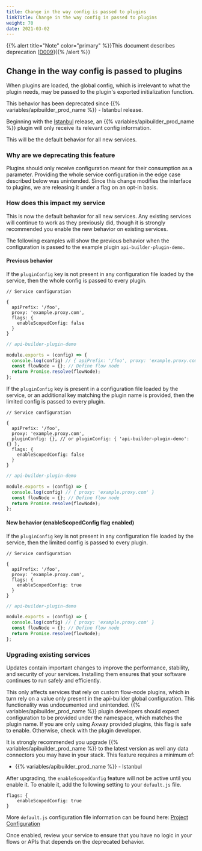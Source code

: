 ```yaml
---
title: Change in the way config is passed to plugins
linkTitle: Change in the way config is passed to plugins
weight: 70
date: 2021-03-02
---
```


{{% alert title="Note" color="primary" %}}This document describes deprecation \[[D009](/docs/deprecations/#D009)\]{{% /alert %}}

## Change in the way config is passed to plugins

When plugins are loaded, the global config, which is irrelevant to what the plugin needs, may be passed to the plugin's exported initialization function.

This behavior has been deprecated since {{% variables/apibuilder_prod_name %}} - Istanbul release.

Beginning with the [Istanbul](/docs/release_notes/standalone_-_23_november_2018/) release, an {{% variables/apibuilder_prod_name %}} plugin will only receive its relevant config information.

This will be the default behavior for all new services.

### Why are we deprecating this feature

Plugins should only receive configuration meant for their consumption as a parameter. Providing the whole service configuration in the edge case described below was unintended. Since this change modifies the interface to plugins, we are releasing it under a flag on an opt-in basis.

### How does this impact my service

This is now the default behavior for all new services. Any existing services will continue to work as they previously did, though it is strongly recommended you enable the new behavior on existing services.

The following examples will show the previous behavior when the configuration is passed to the example plugin `api-builder-plugin-demo.`

#### Previous behavior

If the `pluginConfig` key is not present in any configuration file loaded by the service, then the whole config is passed to every plugin.

```
// Service configuration

{
  apiPrefix: '/foo',
  proxy: 'example.proxy.com',
  flags: {
    enableScopedConfig: false
  }
}
```

```javascript
// api-builder-plugin-demo

module.exports = (config) => {
  console.log(config) // { apiPrefix: '/foo', proxy: 'example.proxy.com', flags: { enableScopedConfig: false } }
  const flowNode = {}; // Define flow node
  return Promise.resolve(flowNode);
};
```

If the `pluginConfig` key is present in a configuration file loaded by the service, or an additional key matching the plugin name is provided, then the limited config is passed to every plugin.

```
// Service configuration

{
  apiPrefix: '/foo',
  proxy: 'example.proxy.com',
  pluginConfig: {}, // or pluginConfig: { 'api-builder-plugin-demo': {} },
  flags: {
    enableScopedConfig: false
  }
}
```

```javascript
// api-builder-plugin-demo

module.exports = (config) => {
  console.log(config) // { proxy: 'example.proxy.com' }
  const flowNode = {}; // Define flow node
  return Promise.resolve(flowNode);
};
```

#### New behavior (enableScopedConfig flag enabled)

If the `pluginConfig` key is not present in any configuration file loaded by the service, then the limited config is passed to every plugin.

```
// Service configuration

{
  apiPrefix: '/foo',
  proxy: 'example.proxy.com',
  flags: {
    enableScopedConfig: true
  }
}
```

```javascript
// api-builder-plugin-demo

module.exports = (config) => {
  console.log(config) // { proxy: 'example.proxy.com' }
  const flowNode = {}; // Define flow node
  return Promise.resolve(flowNode);
};
```

### Upgrading existing services

Updates contain important changes to improve the performance, stability, and security of your services. Installing them ensures that your software continues to run safely and efficiently.

This only affects services that rely on custom flow-node plugins, which in turn rely on a value only present in the api-builder global configuration. This functionality was undocumented and unintended. {{% variables/apibuilder_prod_name %}} plugin developers should expect configuration to be provided under the namespace, which matches the plugin name. If you are only using Axway provided plugins, this flag is safe to enable. Otherwise, check with the plugin developer.

It is strongly recommended you upgrade {{% variables/apibuilder_prod_name %}} to the latest version as well any data connectors you may have in your stack. This feature requires a minimum of:

* {{% variables/apibuilder_prod_name %}} - Istanbul

After upgrading, the `enableScopedConfig` feature will not be active until you enable it. To enable it, add the following setting to your `default.js` file.

```
flags: {
    enableScopedConfig: true
}
```

More `default.js` configuration file information can be found here: [Project Configuration](/docs/developer_guide/project/configuration/project_configuration/#flags)

Once enabled, review your service to ensure that you have no logic in your flows or APIs that depends on the deprecated behavior.
